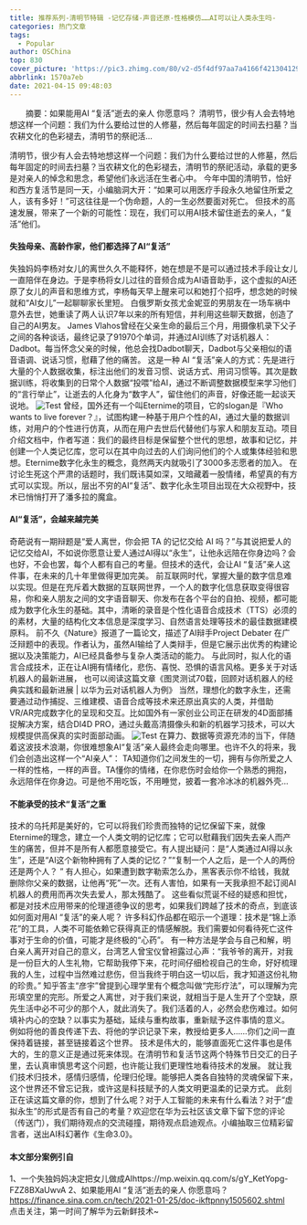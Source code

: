 ```yaml
---
title: 推荐系列-清明节特辑 -记忆存储-声音还原-性格模仿……AI可以让人类永生吗-
categories: 热门文章
tags:
  - Popular
author: OSChina
top: 830
cover_picture: 'https://pic3.zhimg.com/80/v2-d5f4df97aa7a4166f421304129d59a22_720w.jpg'
abbrlink: 1570a7eb
date: 2021-04-15 09:48:03
---
```


&emsp;&emsp;摘要：如果能用AI “复活”逝去的亲人 你愿意吗？ 清明节，很少有人会去特地想这样一个问题：我们为什么要给过世的人修墓，然后每年固定的时间去扫墓？当农耕文化的色彩褪去，清明节的祭祀活...
<!-- more -->

                                                                                                                                                                                         
清明节，很少有人会去特地想这样一个问题：我们为什么要给过世的人修墓，然后每年固定的时间去扫墓？当农耕文化的色彩褪去，清明节的祭祀活动，承载的更多是对亲人的悼念和思念，希望他们永远活在生者心中。 
今年中国的清明节，恰好和西方复活节是同一天，小编脑洞大开：“如果可以用医疗手段永久地留住所爱之人，该有多好！”可这往往是一个伪命题，人的一生必然要面对死亡。 
但技术的高速发展，带来了一个新的可能性：现在，我们可以用AI技术留住逝去的亲人，“复活”他们。 
 
#### 失独母亲、高龄作家，他们都选择了AI“复活” 
失独妈妈李杨对女儿的离世久久不能释怀，她在想是不是可以通过技术手段让女儿一直陪伴在身边。于是李杨将女儿过往的音频合成为AI语音助手，这个虚拟的AI还原了女儿的声音和思维方式，李杨每天早上醒来可以和她打个招呼，想念她的时候就和“AI女儿”一起聊聊家长里短。 
白俄罗斯女孩尤金妮亚的男朋友在一场车祸中意外去世，她重读了两人认识7年以来的所有短信，并利用这些聊天数据，创造了自己的AI男友。 
James Vlahos曾经在父亲生命的最后三个月，用摄像机录下父子之间的各种谈话，最终记录了91970个单词，并通过AI训练了对话机器人：Dadbot。每当怀念父亲的时候，他总会找Dadbot聊天，Dadbot与父亲相似的语音语调、说话习惯，慰藉了他的痛苦。 
这是一种 AI “复活”亲人的方式：先是进行大量的个人数据收集，标注出他们的发音习惯、说话方式、用词习惯等。其次是数据训练，将收集到的日常个人数据“投喂”给AI，通过不断调整数据模型来学习他们的“言行举止”，让逝去的人化身为“数字人”，留住他们的声音，好像还能一起谈天说地。 
![Test](https://pic3.zhimg.com/80/v2-d5f4df97aa7a4166f421304129d59a22_720w.jpg  '清明节特辑 -记忆存储-声音还原-性格模仿……AI可以让人类永生吗-') 
曾经，国外还有一个叫Eternime的项目，它的slogan是『Who wants to live forever？』，试图构建一种基于用户个性的AI，通过大量的数据训练，对用户的个性进行仿真，从而在用户去世后代替他们与家人和朋友互动。项目介绍文档中，作者写道：我们的最终目标是保留整个世代的思想，故事和记忆，并创建一个人类记忆库，您可以在其中向过去的人们询问他们的个人或集体经验和思想。Eternime数字化永生的概念，竟然两天内就吸引了3000多志愿者的加入。 
在讨论生死这个严肃的话题时，我们既讳莫如深，又暗藏着一股情绪，希望真的有方式可以实现。所以，层出不穷的AI“复活”、数字化永生项目出现在大众视野中，技术已悄悄打开了潘多拉的魔盒。 
 
#### AI“复活”，会越来越完美 
奇葩说有一期辩题是“爱人离世，你会把 TA 的记忆交给 AI 吗？”与其说把爱人的记忆交给AI，不如说你愿意让爱人通过AI得以“永生”，让他永远陪在你身边吗？会也好，不会也罢，每个人都有自己的考量。但技术的迭代，会让AI “复活”亲人这件事，在未来的几十年里做得更加完美。 
前互联网时代，掌握大量的数字信息难以实现。但是在充斥着大数据的互联网世界，一个人的数字化信息获取变得很容易，你和亲人朋友之间的文字语音聊天、你发布在各个平台的自拍、视频，都可能成为数字化永生的基础。其中，清晰的录音是个性化语音合成技术（TTS）必须的的素材，大量的结构化文本信息是深度学习、自然语言处理等技术的最佳数据建模原料。 
前不久《Nature》报道了一篇论文，描述了AI辩手Project Debater 在广泛辩题中的表现。作者认为，虽然AI输给了人类辩手，但是它展示出优秀的构建论据以及决策能力，AI已经具备参与复杂人类活动的能力。 
与此同时，拟人化的语言合成技术，正在让AI拥有情绪化，悲伤、喜悦、恐惧的语言风格。更多关于对话机器人的最新进展， 也可以阅读这篇文章《图灵测试70载，回顾对话机器人的经典实践和最新进展 | 以华为云对话机器人为例》 
当然，理想化的数字永生，还需要通过动作捕捉、三维建模、语音合成等技术来还原出真实的人类，并借助VR/AR完成数字化的呈现和交互。比如国外有一家创业公司正在研发的4D面部捕捉解决方案，结合DI4D PRO，通过头戴高清摄像头和新的机器学习技术，可以大规模提供高保真的实时面部动画。 
![Test](https://pic3.zhimg.com/80/v2-d5f4df97aa7a4166f421304129d59a22_720w.jpg  '清明节特辑 -记忆存储-声音还原-性格模仿……AI可以让人类永生吗-') 
在算力、数据等资源充沛的当下，伴随着这波技术浪潮，你很难想象AI“复活”亲人最终会走向哪里。也许不久的将来，我们会创造出这样一个“AI亲人”： 
TA知道你们之间发生的一切，拥有与你所爱之人一样的性格，一样的声音。TA懂你的情绪，在你悲伤时会给你一个熟悉的拥抱，永远陪伴在你身边。可是他不用吃饭，不用睡觉，披着一套冷冰冰的机器外壳… 
 
#### 不能承受的技术“复活”之重 
技术的乌托邦是美好的，它可以将我们珍贵而独特的记忆保留下来，就像Eternime的理念，建立一个人类文明的记忆库；它可以慰藉我们因失去亲人而产生的痛苦，但并不是所有人都愿意接受它。有人提出疑问：是“人类通过AI得以永生”，还是“AI这个新物种拥有了人类的记忆？”“复制一个人之后，是一个人的两份还是两个人？ ” 
有人担心，如果遭到数字勒索怎么办，黑客表示你不给钱，我就删除你父亲的数据，让他再“死”一次。还有人害怕，如果有一天我承担不起订阅AI机器人的费用而再次失去爱人，那太残酷了。 
这些看似荒诞不经的疑惑和担忧，都是对技术应用带来的伦理道德争议的思考，如果我们跨越了技术的奇点，到底该如何面对用AI “复活”的亲人呢？ 
许多科幻作品都在昭示一个道理：技术是“锦上添花”的工具，人类不可能依赖它获得真正的情感解脱。我们需要如何看待死亡这件事对于生命的价值，可能才是终极的“心药”。 
有一种方法是学会与自己和解，明白亲人离开对自己的意义，台湾艺人曾宝仪曾袒露过心声：“我爷爷的离开，对我是一份巨大的人生礼物，它帮助我停下来，花时间仔细检视自己的生命，好好梳理我的人生，过程中当然难过悲伤，但当我终于明白这一切以后，我才知道这份礼物的珍贵。” 
知乎答主“彦宇”曾提到心理学里有个概念叫做“完形疗法”，可以理解为完形填空里的完形。所爱之人离世，对于我们来说，就相当于是人生开了个空缺，原先生活中必不可少的那个人，就此消失了。我们活着的人，必然会悲伤难过。如何填补内心的空缺？以事实为基础，延续与重构故事，重新赋予这件事情的意义。 
例如将他的善良传递下去、将他的学识记录下来，教授给更多人……你们之间一直保持着链接，甚至链接着这个世界。 
技术是伟大的，能够直面死亡这件事也是伟大的，生的意义正是通过死来体现。在清明节和复活节这两个特殊节日交汇的日子里，去认真审慎思考这个问题，也许能让我们更理性地看待技术的发展。 
就让我们技术归技术，感情归感情，伦理归伦理。能够把人类各自独特的灵魂保留下来，这个世界还不曾忘记我，或许这是科技赋予的人类文明更温柔的记录方式。 
此刻正在读这篇文章的你，想到了什么呢？对于人工智能的未来有什么看法？对于“虚拟永生”的形式是否有自己的考量？欢迎您在华为云社区该文章下留下您的评论（传送门），我们期待观点的交流碰撞，期待观点启迪观点。小编抽取三位精彩留言者，送出AI科幻著作《生命3.0》。 
 
#### 本文部分案例引自 
1、一个失独妈妈决定把女儿做成AIhttps://mp.weixin.qq.com/s/gY_KetYopg-FZZ8BXaUwvA 
2、如果能用AI “复活”逝去的亲人 你愿意吗？https://finance.sina.com.cn/tech/2021-01-25/doc-ikftpnny1505602.shtml 
  
点击关注，第一时间了解华为云新鲜技术~
                                        